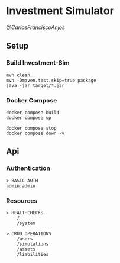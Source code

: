# Investment Simulator

*@CarlosFranciscoAnjos*

## Setup

### Build Investment-Sim
```
mvn clean
mvn -Dmaven.test.skip=true package
java -jar target/*.jar
```

### Docker Compose
```
docker compose build
docker compose up

docker compose stop
docker compose down -v
```

## Api

### Authentication
```
> BASIC AUTH
admin:admin
```

### Resources

```
> HEALTHCHECKS
    /
    /system

> CRUD OPERATIONS
    /users
    /simulations
    /assets
    /liabilities
```
